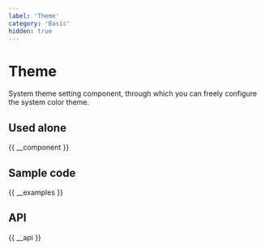 ```yaml
---
label: 'Theme'
category: 'Basic'
hidden: true
---
```


# Theme

System theme setting component, through which you can freely configure the system color theme.

## Used alone

{{ __component }}

## Sample code

{{ __examples }}

## API

{{ __api }}
